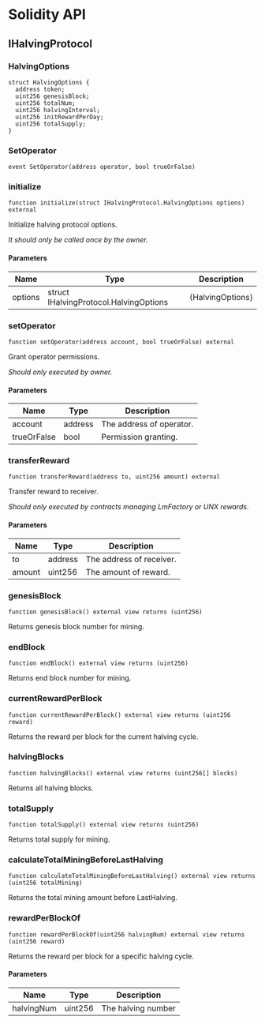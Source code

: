 # Solidity API

## IHalvingProtocol

### HalvingOptions

```solidity
struct HalvingOptions {
  address token;
  uint256 genesisBlock;
  uint256 totalNum;
  uint256 halvingInterval;
  uint256 initRewardPerDay;
  uint256 totalSupply;
}
```

### SetOperator

```solidity
event SetOperator(address operator, bool trueOrFalse)
```

### initialize

```solidity
function initialize(struct IHalvingProtocol.HalvingOptions options) external
```

Initialize halving protocol options.

_It should only be called once by the owner._

#### Parameters

| Name | Type | Description |
| ---- | ---- | ----------- |
| options | struct IHalvingProtocol.HalvingOptions | {HalvingOptions} |

### setOperator

```solidity
function setOperator(address account, bool trueOrFalse) external
```

Grant operator permissions.

_Should only executed by owner._

#### Parameters

| Name | Type | Description |
| ---- | ---- | ----------- |
| account | address | The address of operator. |
| trueOrFalse | bool | Permission granting. |

### transferReward

```solidity
function transferReward(address to, uint256 amount) external
```

Transfer reward to receiver.

_Should only executed by contracts managing LmFactory or UNX rewards._

#### Parameters

| Name | Type | Description |
| ---- | ---- | ----------- |
| to | address | The address of receiver. |
| amount | uint256 | The amount of reward. |

### genesisBlock

```solidity
function genesisBlock() external view returns (uint256)
```

Returns genesis block number for mining.

### endBlock

```solidity
function endBlock() external view returns (uint256)
```

Returns end block number for mining.

### currentRewardPerBlock

```solidity
function currentRewardPerBlock() external view returns (uint256 reward)
```

Returns the reward per block for the current halving cycle.

### halvingBlocks

```solidity
function halvingBlocks() external view returns (uint256[] blocks)
```

Returns all halving blocks.

### totalSupply

```solidity
function totalSupply() external view returns (uint256)
```

Returns total supply for mining.

### calculateTotalMiningBeforeLastHalving

```solidity
function calculateTotalMiningBeforeLastHalving() external view returns (uint256 totalMining)
```

Returns the total mining amount before LastHalving.

### rewardPerBlockOf

```solidity
function rewardPerBlockOf(uint256 halvingNum) external view returns (uint256 reward)
```

Returns the reward per block for a specific halving cycle.

#### Parameters

| Name | Type | Description |
| ---- | ---- | ----------- |
| halvingNum | uint256 | The halving number |

